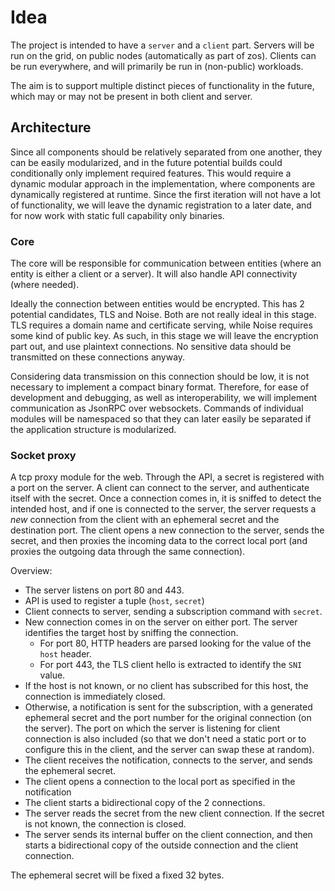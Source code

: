 # Idea

The project is intended to have a `server` and a `client` part. Servers will be
run on the grid, on public nodes (automatically as part of zos). Clients can be
run everywhere, and will primarily be run in (non-public) workloads.

The aim is to support multiple distinct pieces of functionality in the future,
which may or may not be present in both client and server.

## Architecture

Since all components should be relatively separated from one another, they can be
easily modularized, and in the future potential builds could conditionally only implement
required features. This would require a dynamic modular approach in the
implementation, where components are dynamically registered at runtime. Since the
first iteration will not have a lot of functionality, we will leave the dynamic registration
to a later date, and for now work with static full capability only binaries.

### Core

The core will be responsible for communication between entities (where an entity
is either a client or a server). It will also handle API connectivity (where needed).

Ideally the connection between entities would be encrypted. This has 2 potential
candidates, TLS and Noise. Both are not really ideal in this stage. TLS requires
a domain name and certificate serving, while Noise requires some kind of public
key. As such, in this stage we will leave the encryption part out, and use plaintext
connections. No sensitive data should be transmitted on these connections anyway.

Considering data transmission on this connection should be low, it is not necessary
to implement a compact binary format. Therefore, for ease of development and debugging,
as well as interoperability, we will implement communication as JsonRPC over websockets.
Commands of individual modules will be namespaced so that they can later easily be
separated if the application structure is modularized.

### Socket proxy

A tcp proxy module for the web. Through the API, a secret is registered with a
port on the server. A client can connect to the server, and authenticate itself
with the secret. Once a connection comes in, it is sniffed to detect the intended
host, and if one is connected to the server, the server requests a _new_ connection
from the client with an ephemeral secret and the destination port. The client opens
a new connection to the server, sends the secret, and then proxies the incoming data
to the correct local port (and proxies the outgoing data through the same connection).

Overview:

- The server listens on port 80 and 443.
- API is used to register a tuple (`host`, `secret`)
- Client connects to server, sending a subscription command with `secret`.
- New connection comes in on the server on either port. The server identifies
the target host by sniffing the connection.
  - For port 80, HTTP headers are parsed looking for the value of the `host` header.
  - For port 443, the TLS client hello is extracted to identify the `SNI` value.
- If the host is not known, or no client has subscribed for this host, the connection
is immediately closed.
- Otherwise, a notification is sent for the subscription, with a generated ephemeral
secret and the port number for the original connection (on the server).
The port on which the server is listening for client connection is also
included (so that we don't need a static port or to configure this in the
client, and the server can swap these at random).
- The client receives the notification, connects to the server, and sends the ephemeral
secret.
- The client opens a connection to the local port as specified in the notification
- The client starts a bidirectional copy of the 2 connections.
- The server reads the secret from the new client connection. If the secret is not
known, the connection is closed.
- The server sends its internal buffer on the client connection, and then starts
a bidirectional copy of the outside connection and the client connection.

The ephemeral secret will be fixed a fixed 32 bytes.
